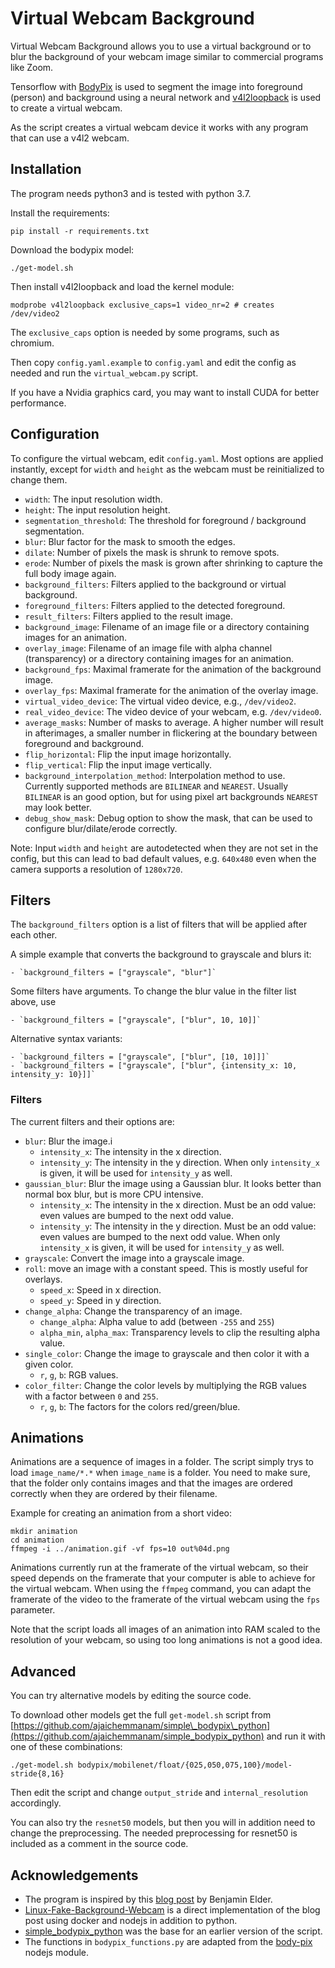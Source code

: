 # Virtual Webcam Background

Virtual Webcam Background allows you to use a virtual background or to blur the background of your webcam image similar to commercial programs like Zoom.

Tensorflow with [BodyPix](https://blog.tensorflow.org/2019/11/updated-bodypix-2.html) is used to segment the image into foreground (person) and background using a neural network and [v4l2loopback](https://github.com/umlaeute/v4l2loopback) is used to create a virtual webcam.

As the script creates a virtual webcam device it works with any program that can use a v4l2 webcam.

## Installation

The program needs python3 and is tested with python 3.7.

Install the requirements:

    pip install -r requirements.txt

Download the bodypix model:

    ./get-model.sh

Then install v4l2loopback and load the kernel module:

    modprobe v4l2loopback exclusive_caps=1 video_nr=2 # creates /dev/video2

The `exclusive_caps` option is needed by some programs, such as chromium.

Then copy `config.yaml.example` to `config.yaml` and edit the config as needed and run
the `virtual_webcam.py` script.

If you have a Nvidia graphics card, you may want to install CUDA for better performance.

## Configuration

To configure the virtual webcam, edit `config.yaml`. Most options are applied instantly,
except for `width` and `height` as the webcam must be reinitialized to change them.

- `width`: The input resolution width.
- `height`: The input resolution height.
- `segmentation_threshold`: The threshold for foreground / background segmentation.
- `blur`: Blur factor for the mask to smooth the edges.
- `dilate`: Number of pixels the mask is shrunk to remove spots.
- `erode`: Number of pixels the mask is grown after shrinking to capture the full body image again.
- `background_filters`: Filters applied to the background or virtual background.
- `foreground_filters`: Filters applied to the detected foreground.
- `result_filters`: Filters applied to the result image.
- `background_image`: Filename of an image file or a directory containing images for an animation.
- `overlay_image`: Filename of an image file with alpha channel (transparency) or a directory
  containing images for an animation.
- `background_fps`: Maximal framerate for the animation of the background image.
- `overlay_fps`: Maximal framerate for the animation of the overlay image.
- `virtual_video_device`: The virtual video device, e.g., `/dev/video2`.
- `real_video_device`: The video device of your webcam, e.g. `/dev/video0`.
- `average_masks`: Number of masks to average. A higher number will result in afterimages,
  a smaller number in flickering at the boundary between foreground and background.
- `flip_horizontal`: Flip the input image horizontally.
- `flip_vertical`: Flip the input image vertically.
- `background_interpolation_method`: Interpolation method to use. Currently supported methods
  are `BILINEAR` and `NEAREST`. Usually `BILINEAR` is an good option, but for using pixel art
  backgrounds `NEAREST` may look better.
- `debug_show_mask`: Debug option to show the mask, that can be used to configure
  blur/dilate/erode correctly.

Note: Input `width` and `height` are autodetected when they are not set in the config,
but this can lead to bad default values, e.g. `640x480` even when the camera supports
a resolution of `1280x720`.

## Filters

The `background_filters` option is a list of filters that will be applied after each other.

A simple example that converts the background to grayscale and blurs it:

    - `background_filters = ["grayscale", "blur"]`

Some filters have arguments. To change the blur value in the filter list above, use

    - `background_filters = ["grayscale", ["blur", 10, 10]]`

Alternative syntax variants:

    - `background_filters = ["grayscale", ["blur", [10, 10]]]`
    - `background_filters = ["grayscale", ["blur", {intensity_x: 10, intensity_y: 10}]]`

### Filters

The current filters and their options are:

- `blur`: Blur the image.i
  - `intensity_x`: The intensity in the x direction.
  - `intensity_y`: The intensity in the y direction. When only `intensity_x` is given, it will be used for `intensity_y` as well.
- `gaussian_blur`: Blur the image using a Gaussian blur. It looks better than normal box blur, but is more CPU intensive.
  - `intensity_x`: The intensity in the x direction. Must be an odd value: even values are bumped to the next odd value.
  - `intensity_y`: The intensity in the y direction. Must be an odd value: even values are bumped to the next odd value. When only `intensity_x` is given, it will be used for `intensity_y` as well.
- `grayscale`: Convert the image into a grayscale image.
- `roll`: move an image with a constant speed. This is mostly useful for overlays.
  - `speed_x`: Speed in x direction.
  - `speed_y`: Speed in y direction.
- `change_alpha`: Change the transparency of an image.
  - `change_alpha`: Alpha value to add (between `-255` and `255`)
  - `alpha_min`, `alpha_max`: Transparency levels to clip the resulting alpha value.
- `single_color`: Change the image to grayscale and then color it with a given color.
  - `r`, `g`, `b`: RGB values.
- `color_filter`: Change the color levels by multiplying the RGB values with a factor between `0` and `255`.
  - `r`, `g`, `b`: The factors for the colors red/green/blue.

## Animations

Animations are a sequence of images in a folder. The script simply trys to load `image_name/*.*`
when `image_name` is a folder. You need to make sure, that the folder only contains images and that
the images are ordered correctly when they are ordered by their filename.

Example for creating an animation from a short video:

    mkdir animation
    cd animation
    ffmpeg -i ../animation.gif -vf fps=10 out%04d.png

Animations currently run at the framerate of the virtual webcam, so their speed depends on the framerate
that your computer is able to achieve for the virtual webcam. When using the `ffmpeg` command, you can
adapt the framerate of the video to the framerate of the virtual webcam using the `fps` parameter.

Note that the script loads all images of an animation into RAM scaled to the resolution of your webcam, so
using too long animations is not a good idea.

## Advanced

You can try alternative models by editing the source code.

To download other models get the full `get-model.sh` script from [https://github.com/ajaichemmanam/simple\_bodypix\_python](https://github.com/ajaichemmanam/simple_bodypix_python) and run it with one of these combinations:

    ./get-model.sh bodypix/mobilenet/float/{025,050,075,100}/model-stride{8,16}

Then edit the script and change `output_stride` and `internal_resolution` accordingly.

You can also try the `resnet50` models, but then you will in addition need to change the preprocessing.
The needed preprocessing for resnet50 is included as a comment in the source code.

## Acknowledgements

- The program is inspired by this [blog post](https://elder.dev/posts/open-source-virtual-background/) by Benjamin Elder.
- [Linux-Fake-Background-Webcam](https://github.com/fangfufu/Linux-Fake-Background-Webcam) is a direct implementation of the blog post using docker and nodejs in addition to python.
- [simple\_bodypix\_python](https://github.com/ajaichemmanam/simple_bodypix_python) was the base for an earlier version of the script.
- The functions in `bodypix_functions.py` are adapted from the [body-pix](https://github.com/tensorflow/tfjs-models/tree/master/body-pix) nodejs module.
